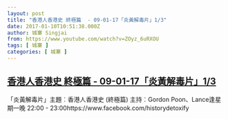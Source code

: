 ```yaml
---
layout: post
title: "香港人香港史 終極篇  - 09-01-17「炎黃解毒片」1/3"
date: 2017-01-10T10:51:38.000Z
author: 城寨 Singjai
from: https://www.youtube.com/watch?v=ZOyz_6uRXOU
tags: [ 城寨 ]
categories: [ 城寨 ]
---
```

<!--1484045498000-->
[香港人香港史 終極篇  - 09-01-17「炎黃解毒片」1/3](https://www.youtube.com/watch?v=ZOyz_6uRXOU)
------

<div>
「炎黃解毒片」主題︰香港人香港史 (終極篇) 主持︰Gordon Poon、Lance逢星期一晚 22:00 - 23:00https://www.facebook.com/historydetoxify
</div>
